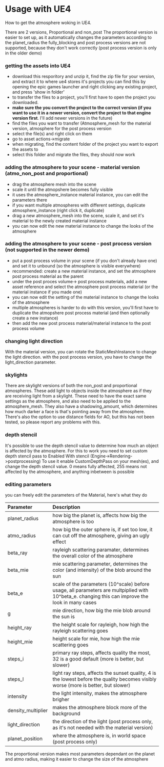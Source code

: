 # Usage with UE4
How to get the atmosphere woking in UE4.

There are 2 versions, Proportional and non_post
The proportional version is easier to set up, as it automatically changes the parameters according to the planet_radius
the fully_blocking and post process versions are not supported, because they don't work correctly (post process version is only in the older demo)

### getting the assets into UE4
- download this resporitory and unzip it, find the zip file for your version, and extract it to where ue4 stores it's projects
you can find this by opening the epic games launcher and right clicking any existing project, and press 'show in folder'
- to transfer the files to a project, you'll first have to open the project you downloaded. 
- **make sure the you convert the project to the correct version (if you want to use it in a newer version, convert the project to that engine version first**. I'll add newer versions in the future)
- find the files you want to transfer (Atmosphere_mesh for the material version, atmosphere for the post process version
- select the file(s) and right click on them
- go to asset actions->migrate
- when migrating, find the content folder of the project you want to export the assets to
- select this folder and migrate the files, they should now work

### adding the atmosphere to your scene - material version (atmo_non_post and proportional)
- drag the atmosphere mesh into the scene
- scale it until the atmopshere becomes fully visible
- it uses the atmosphere_instance material instance, you can edit the parameters there
- if you want multiple atmospheres with different settings, duplicate atmosphere_instance (right click it, duplicate)
- drag a new atmosphere_mesh into the scene, scale it, and set it's material to the newly created material instance
- you can now edit the new material instance to change the looks of the atmosphere

### adding the atmosphere to your scene - post process version (not supported in the newer demo)
- put a post process volume in your scene (if you don't already have one) and set it to unbound (so the atmosphere is visible everywhere)
- recommended: create a new material instance, and set the atmosphere post process material as the parent
- under the post proces volume-> post process materials, add a new asset reference and select the atmosphere post process material (or the material instance if you made one)
- you can now edit the setting of the material instance to change the looks of the atmosphere
- multiple atmospheres is harder to do with this version, you'll first have to duplicate the atmopshere post process material (and then optionally create a new instance)
- then add the new post process material/material instance to the post process volume

### changing light direction
With the material version, you can rotate the StaticMeshInstance to change the light direction.
with the post process version, you have to change the light_direction parameter.

### skylights
There are skylight versions of both the non_post and proportional atmospheres. These add light to objects inside the atmosphere as if they are receiving light from a skylight. These need to have the exact same settings as the atmosphere, and also need to be applied to the atmosphere_mesh. They also have a shadowing_amount, which determines how much darker a face is that's pointing away from the atmosphere. There's also the option to use distance fields for AO, but this has not been tested, so please report any problems with this.

### depth stencil
It's possible to use the depth stencil value to determine how much an object is affected by the atmosphere.
For this to work you need to set custom depth stencil pass to Enabled With stencil (Engine->Rendering->postprocessing)
To use it enable CustomDepthPass on your mesh(es), and change the depth stencil value. 0 means fully affected, 255 means not affected by the atmosphere, and anything inbetween is possible

### editing parameters
you can freely edit the parameters of the Material, here's what they do

| Parameter      | Description                                                                                                     
|:---------------|:---------------------------------------------------------------------------------------------------------------- 
| planet_radius  | how big the planet is, affects how big the atmosphere is too                                                    
| atmo_radius 	 | how big the outer sphere is, if set too low, it can cut off the atmosphere, giving an ugly effect
| beta_ray       | rayleigh scattering paramater, determines the overall color of the atmosphere
| beta_mie       | mie scattering parameter, determines the color (and intensity) of the blob around the sun
| beta_e         | scale of the parameters (10^scale) before usage, all parameters are multpiplied with 10^beta_e. changing this can improve the look in many cases
| g              | mie direction, how big the mie blob around the sun is
| height_ray     | the height scale for rayleigh, how high the rayleigh scattering goes
| height_mie     | height scale for mie, how high the mie scattering goes
| steps_i        | primary ray steps, affects quality the most, 32 is a good default (more is better, but slower)
| steps_l        | light ray steps, affects the sunset quality, 4 is the lowest before the quality becomes visibly worse (more is better, but slower)
| intensity      | the light intensity, makes the atmosphere brigher
| density_multiplier | makes the atmosphere block more of the background
| light_direction| the direction of the light (post process only, as it's not needed with the material version)
| planet_position| where the atmosphere is, in world space (post process only)

The proportional version makes most parameters dependant on the planet and atmo radius, making it easier to change the size of the atmosphere
